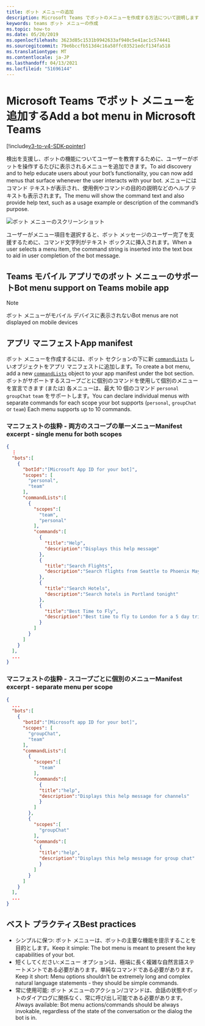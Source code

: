 ```yaml
---
title: ボット メニューの追加
description: Microsoft Teams でボットのメニューを作成する方法について説明します。
keywords: teams ボット メニューの作成
ms.topic: how-to
ms.date: 05/20/2019
ms.openlocfilehash: 3623d85c1531b9942633af940c5e41ac1c574441
ms.sourcegitcommit: 79e6bccfb513d4c16a58ffc03521edcf134fa518
ms.translationtype: MT
ms.contentlocale: ja-JP
ms.lasthandoff: 04/13/2021
ms.locfileid: "51696144"
---
```

# <a name="add-a-bot-menu-in-microsoft-teams"></a><span data-ttu-id="a5b57-104">Microsoft Teams でボット メニューを追加する</span><span class="sxs-lookup"><span data-stu-id="a5b57-104">Add a bot menu in Microsoft Teams</span></span>

[!include[v3-to-v4-SDK-pointer](~/includes/v3-to-v4-pointer-bots.md)]

<span data-ttu-id="a5b57-105">検出を支援し、ボットの機能についてユーザーを教育するために、ユーザーがボットを操作するたびに表示されるメニューを追加できます。</span><span class="sxs-lookup"><span data-stu-id="a5b57-105">To aid discovery and to help educate users about your bot’s functionality, you can now add menus that surface whenever the user interacts with your bot.</span></span> <span data-ttu-id="a5b57-106">メニューにはコマンド テキストが表示され、使用例やコマンドの目的の説明などのヘルプ テキストも表示されます。</span><span class="sxs-lookup"><span data-stu-id="a5b57-106">The menu will show the command text and also provide help text, such as a usage example or description of the command’s purpose.</span></span>

![ボット メニューのスクリーンショット](~/assets/images/bots/bot-menus-bot-menu-sample.png)

<span data-ttu-id="a5b57-108">ユーザーがメニュー項目を選択すると、ボット メッセージのユーザー完了を支援するために、コマンド文字列がテキスト ボックスに挿入されます。</span><span class="sxs-lookup"><span data-stu-id="a5b57-108">When a user selects a menu item, the command string is inserted into the text box to aid in user completion of the bot message.</span></span>

## <a name="bot-menu-support-on-teams-mobile-app"></a><span data-ttu-id="a5b57-109">Teams モバイル アプリでのボット メニューのサポート</span><span class="sxs-lookup"><span data-stu-id="a5b57-109">Bot menu support on Teams mobile app</span></span>
> [!NOTE] 
> <span data-ttu-id="a5b57-110">ボット メニューがモバイル デバイスに表示されない</span><span class="sxs-lookup"><span data-stu-id="a5b57-110">Bot menus are not displayed on mobile devices</span></span>

## <a name="app-manifest"></a><span data-ttu-id="a5b57-111">アプリ マニフェスト</span><span class="sxs-lookup"><span data-stu-id="a5b57-111">App manifest</span></span>

<span data-ttu-id="a5b57-112">ボット メニューを作成するには、ボット セクションの下に新 [`commandLists`](~/resources/schema/manifest-schema.md#botscommandlists) しいオブジェクトをアプリ マニフェストに追加します。</span><span class="sxs-lookup"><span data-stu-id="a5b57-112">To create a bot menu, add a new [`commandLists`](~/resources/schema/manifest-schema.md#botscommandlists) object to your app manifest under the bot section.</span></span> <span data-ttu-id="a5b57-113">ボットがサポートするスコープごとに個別のコマンドを使用して個別のメニューを宣言できます (または) 各メニューは、最大 10 個のコマンド `personal` `groupChat` `team` をサポートします。</span><span class="sxs-lookup"><span data-stu-id="a5b57-113">You can declare individual menus with separate commands for each scope your bot supports (`personal`, `groupChat` or `team`) Each menu supports up to 10 commands.</span></span>

### <a name="manifest-excerpt---single-menu-for-both-scopes"></a><span data-ttu-id="a5b57-114">マニフェストの抜粋 - 両方のスコープの単一メニュー</span><span class="sxs-lookup"><span data-stu-id="a5b57-114">Manifest excerpt - single menu for both scopes</span></span>

```json
{
  ⋮
  "bots":[
    {
      "botId":"[Microsoft App ID for your bot]",
      "scopes": [
        "personal",
        "team"
      ],
      "commandLists":[
        {
          "scopes":[
            "team",
            "personal"
          ],
          "commands":[
            {
              "title":"Help",
              "description":"Displays this help message"
            },
            {
              "title":"Search Flights",
              "description":"Search flights from Seattle to Phoenix May 2-5 departing after 3pm"
            },
            {
              "title":"Search Hotels",
              "description":"Search hotels in Portland tonight"
            },
            {
              "title":"Best Time to Fly",
              "description":"Best time to fly to London for a 5 day trip this summer"
            }
          ]
        }
      ]
    }
  ],
  ...
}
```

### <a name="manifest-excerpt---separate-menu-per-scope"></a><span data-ttu-id="a5b57-115">マニフェストの抜粋 - スコープごとに個別のメニュー</span><span class="sxs-lookup"><span data-stu-id="a5b57-115">Manifest excerpt - separate menu per scope</span></span>

```json
{
  ...
  "bots":[
    {
      "botId":"[Microsoft app ID for your bot]",
      "scopes": [
        "groupChat",
        "team"
      ],
      "commandLists":[
        {
          "scopes":[
            "team"
          ],
          "commands":[
            {
            "title":"help",
            "description":"Displays this help message for channels"
            }
          ]
        },
        {
          "scopes":[
            "groupChat"
          ],
          "commands":[
            {
            "title":"help",
            "description":"Displays this help message for group chat"
            }
          ]
        }
      ]
    }
  ],
  ...
}
```

## <a name="best-practices"></a><span data-ttu-id="a5b57-116">ベスト プラクティス</span><span class="sxs-lookup"><span data-stu-id="a5b57-116">Best practices</span></span>

* <span data-ttu-id="a5b57-117">シンプルに保つ: ボット メニューは、ボットの主要な機能を提示することを目的とします。</span><span class="sxs-lookup"><span data-stu-id="a5b57-117">Keep it simple: The bot menu is meant to present the key capabilities of your bot.</span></span>
* <span data-ttu-id="a5b57-118">短くしてください:メニュー オプションは、極端に長く複雑な自然言語ステートメントである必要があります。単純なコマンドである必要があります。</span><span class="sxs-lookup"><span data-stu-id="a5b57-118">Keep it short: Menu options shouldn’t be extremely long and complex natural language statements - they should be simple commands.</span></span>
* <span data-ttu-id="a5b57-119">常に使用可能: ボット メニューのアクション/コマンドは、会話の状態やボットのダイアログに関係なく、常に呼び出し可能である必要があります。</span><span class="sxs-lookup"><span data-stu-id="a5b57-119">Always available: Bot menu actions/commands should be always invokable, regardless of the state of the conversation or the dialog the bot is in.</span></span>
